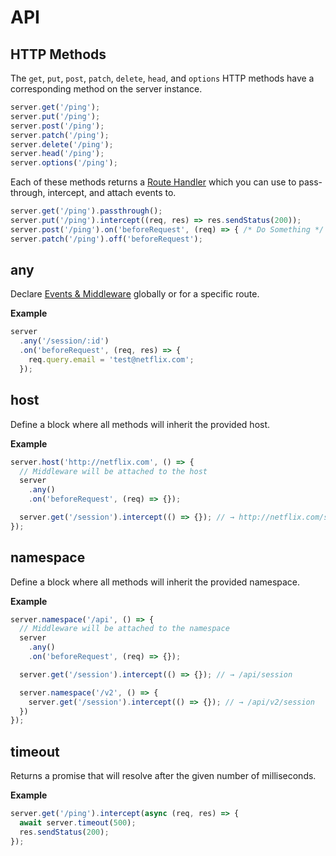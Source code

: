 # API

## HTTP Methods

The `get`, `put`, `post`, `patch`, `delete`, `head`, and `options` HTTP methods
have a corresponding method on the server instance.

```js
server.get('/ping');
server.put('/ping');
server.post('/ping');
server.patch('/ping');
server.delete('/ping');
server.head('/ping');
server.options('/ping');
```

Each of these methods returns a [Route Handler](server/route-handler.md) which
you can use to pass-through, intercept, and attach events to.

```js
server.get('/ping').passthrough();
server.put('/ping').intercept((req, res) => res.sendStatus(200));
server.post('/ping').on('beforeRequest', (req) => { /* Do Something */ });
server.patch('/ping').off('beforeRequest');
```

## any

Declare [Events & Middleware](server/events-and-middleware#middleware) globally
or for a specific route.

__Example__

```js
server
  .any('/session/:id')
  .on('beforeRequest', (req, res) => {
    req.query.email = 'test@netflix.com';
  });
```

## host

Define a block where all methods will inherit the provided host.

__Example__

```js
server.host('http://netflix.com', () => {
  // Middleware will be attached to the host
  server
    .any()
    .on('beforeRequest', (req) => {});

  server.get('/session').intercept(() => {}); // → http://netflix.com/session
});
```

## namespace

Define a block where all methods will inherit the provided namespace.

__Example__

```js
server.namespace('/api', () => {
  // Middleware will be attached to the namespace
  server
    .any()
    .on('beforeRequest', (req) => {});

  server.get('/session').intercept(() => {}); // → /api/session

  server.namespace('/v2', () => {
    server.get('/session').intercept(() => {}); // → /api/v2/session
  })
});
```

## timeout

Returns a promise that will resolve after the given number of milliseconds.

__Example__

```js
server.get('/ping').intercept(async (req, res) => {
  await server.timeout(500);
  res.sendStatus(200);
});
```
